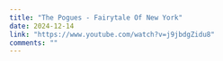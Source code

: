 ```yaml
---
title: "The Pogues - Fairytale Of New York"
date: 2024-12-14
link: "https://www.youtube.com/watch?v=j9jbdgZidu8"
comments: ""
---
```


